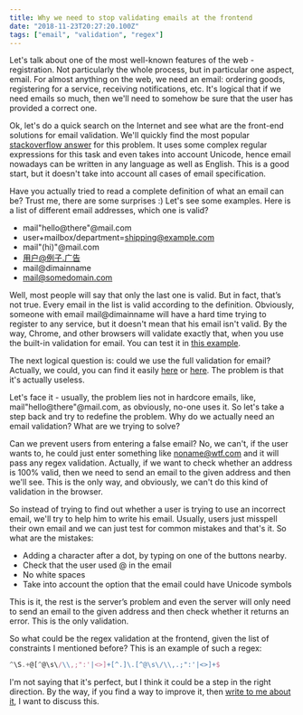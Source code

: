 ```yaml
---
title: Why we need to stop validating emails at the frontend
date: "2018-11-23T20:27:20.100Z"
tags: ["email", "validation", "regex"]
---
```


Let's talk about one of the most well-known features of the web - registration.
Not particularly the whole process, but in particular one aspect, email.
For almost anything on the web, we need an email: ordering goods, registering for a service,
receiving notifications, etc. It's logical that if we need emails so much,
then we'll need to somehow be sure that the user has provided a correct one.

Ok, let's do a quick search on the Internet and see what are the front-end solutions for email validation.
We'll quickly find the most popular [stackoverflow answer](https://stackoverflow.com/a/46181) for this problem.
It uses some complex regular expressions for this task and even takes into account Unicode,
hence email nowadays can be written in any language as well as English.
This is a good start, but it doesn't take into account all cases of email specification.

Have you actually tried to read a complete definition of what an email can be?
Trust me, there are some surprises :) Let's see some examples.
Here is a list of different email addresses, which one is valid?

* mail"hello@there"@mail.com
* user+mailbox/department=shipping@example.com
* mail"(hi)"@mail.com
* 用户@例子.广告
* mail@dimainname
* mail@somedomain.com

Well, most people will say that only the last one is valid.
But in fact, that’s not true. Every email in the list is valid according to the definition.
Obviously, someone with email mail@dimainname will have a hard time trying to register to any service,
but it doesn't mean that his email isn't valid. By the way, Chrome, and other browsers will validate exactly that,
when you use the built-in validation for email. You can test it in [this example](https://jsbin.com/varilim/edit?js,output).

The next logical question is: could we use the full validation for email?
Actually, we could, you can find it easily [here](https://www.regular-expressions.info/email.html) or
[here](https://emailregex.com/).
The problem is that it's actually useless.

Let's face it - usually, the problem lies not in hardcore emails, like, mail"hello@there"@mail.com,
as obviously, no-one uses it. So let's take a step back and try to redefine the problem.
Why do we actually need an email validation? What are we trying to solve?

Can we prevent users from entering a false email? No, we can't, if the user wants to,
he could just enter something like noname@wtf.com and it will pass any regex validation.
Actually, if we want to check whether an address is 100% valid,
then we need to send an email to the given address and then we'll see.
This is the only way, and obviously, we can't do this kind of validation in the browser.

So instead of trying to find out whether a user is trying to use an incorrect email,
we'll try to help him to write his email.
Usually, users just misspell their own email and we can just test for common mistakes and that's it.
So what are the mistakes:

* Adding a character after a dot, by typing on one of the buttons nearby.
* Check that the user used @ in the email
* No white spaces
* Take into account the option that the email could have Unicode symbols

This is it, the rest is the server’s problem and even the server will only need to send an email to the given address
and then check whether it returns an error. This is the only validation.

So what could be the regex validation at the frontend, given the list of constraints I mentioned before?
This is an example of such a regex:

```javascript
^\S.+@[^@\s\/\\,;":'|<>]+[^.]\.[^@\s\/\\,.;":'|<>]+$
```

I'm not saying that it's perfect, but I think it could be a step in the right direction.
By the way, if you find a way to improve it, then [write to me about it](https://artemdemo.com/contact),
I want to discuss this.
